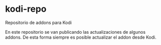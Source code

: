 # kodi-repo
Repositorio de addons para Kodi

En este repositorio se van publicando las actualizaciones de algunos addons.
De esta forma siempre es posible actualizar el addon desde Kodi.
